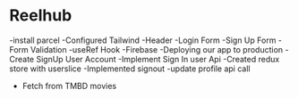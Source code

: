 # Reelhub 

-install parcel
-Configured  Tailwind
-Header
-Login Form
-Sign Up Form
-Form  Validation
-useRef Hook
-Firebase
-Deploying our app to production
-Create SignUp  User Account
-Implement Sign In user Api
-Created redux store with userslice
-Implemented signout
-update profile api call
- Fetch from TMBD movies


 